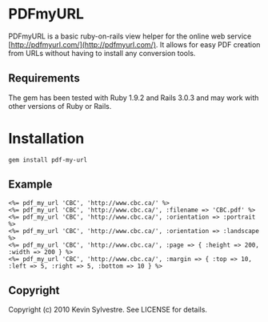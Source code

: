 # PDFmyURL

PDFmyURL is a basic ruby-on-rails view helper for the online web service [http://pdfmyurl.com/](http://pdfmyurl.com/). It allows for easy PDF creation from URLs without having to install any conversion tools.

## Requirements

The gem has been tested with Ruby 1.9.2 and Rails 3.0.3 and may work with other versions of Ruby or Rails.

# Installation

    gem install pdf-my-url

## Example
 
    <%= pdf_my_url 'CBC', 'http://www.cbc.ca/' %>
    <%= pdf_my_url 'CBC', 'http://www.cbc.ca/', :filename => 'CBC.pdf' %>
    <%= pdf_my_url 'CBC', 'http://www.cbc.ca/', :orientation => :portrait %>
    <%= pdf_my_url 'CBC', 'http://www.cbc.ca/', :orientation => :landscape %>
    <%= pdf_my_url 'CBC', 'http://www.cbc.ca/', :page => { :height => 200, :width => 200 } %>
    <%= pdf_my_url 'CBC', 'http://www.cbc.ca/', :margin => { :top => 10, :left => 5, :right => 5, :bottom => 10 } %>
  
## Copyright

Copyright (c) 2010 Kevin Sylvestre. See LICENSE for details.
